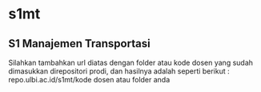 # s1mt
## S1 Manajemen Transportasi


Silahkan tambahkan url diatas dengan folder atau kode dosen yang sudah dimasukkan direpositori prodi, 
dan hasilnya adalah seperti berikut : repo.ulbi.ac.id/s1mt/kode dosen atau folder anda

